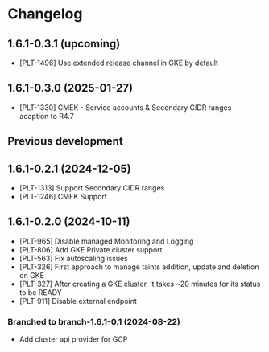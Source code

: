 # Changelog

## 1.6.1-0.3.1 (upcoming)

* [PLT-1496] Use extended release channel in GKE by default

## 1.6.1-0.3.0 (2025-01-27)

* [PLT-1330] CMEK - Service accounts & Secondary CIDR ranges adaption to R4.7

## Previous development

## 1.6.1-0.2.1 (2024-12-05)

* [PLT-1313] Support Secondary CIDR ranges
* [PLT-1246] CMEK Support

## 1.6.1-0.2.0 (2024-10-11)

* [PLT-965] Disable managed Monitoring and Logging
* [PLT-806] Add GKE Private cluster support
* [PLT-563] Fix autoscaling issues
* [PLT-326] First approach to manage taints addition, update and deletion on GKE
* [PLT-327] After creating a GKE cluster, it takes ~20 minutes for its status to be READY
* [PLT-911] Disable external endpoint

### Branched to branch-1.6.1-0.1 (2024-08-22)

* Add cluster api provider for GCP
